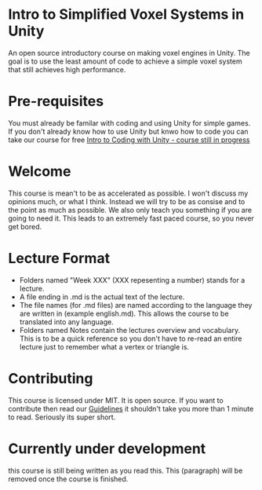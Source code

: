 # Intro to Simplified Voxel Systems in Unity
An open source introductory course on making voxel engines in Unity. The goal is to use the least amount of code to achieve a simple voxel system that still achieves high performance.

# Pre-requisites
You must already be familar with coding and using Unity for simple games.
If you don't already know how to use Unity but knwo how to code you can take our course for free
[Intro to Coding with Unity - course still in progress](https://github.com/PaperPrototype/Intro-to-Coding-with-Unity)

# Welcome
This course is mean't to be as accelerated as possible. I won't discuss my opinions much, or what I think. Instead we will try to be as consise and to the point as much as possible. We also only teach you something if you are going to need it. This leads to an extremely fast paced course, so you never get bored.

# Lecture Format
 - Folders named "Week XXX" (XXX repesenting a number) stands for a lecture.
 - A file ending in .md is the actual text of the lecture.
 - The file names (for .md files) are named according to the language they are written in (example english.md). This allows the course to be translated into any language.
 - Folders named Notes contain the lectures overview and vocabulary. This is to be a quick reference so you don't have to re-read an entire lecture just to remember what a vertex or triangle is.

 # Contributing
 This course is licensed under MIT.
 It is open source.
 If you want to contribute then read our [Guidelines](https://github.com/Nanite3D/Nanite-course-Guidelines) it shouldn't take you more than 1 minute to read. Seriously its super short.

 # Currently under development
 this course is still being written as you read this. This (paragraph) will be removed once the course is finished.
